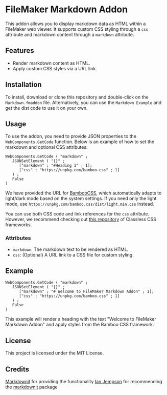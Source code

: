 # FileMaker Markdown Addon

This addon allows you to display markdown data as HTML within a FileMaker web viewer. It supports custom CSS styling through a `css` attribute and markdown content through a `markdown` attribute.

## Features

- Render markdown content as HTML.
- Apply custom CSS styles via a URL link.

## Installation

To install, download or clone this repository and double-click on the `Markdown.fmaddon` file. Alternatively, you can use the `Markdown Example` and get the dist code to use it on your own.

## Usage

To use the addon, you need to provide JSON properties to the `WebComponents.GetCode` function. Below is an example of how to set the markdown and optional CSS attributes:

```
WebComponents.GetCode ( "markdown" ; 
   JSONSetElement ( "{}" ; 
      ["markdown" ; "#Heading 1" ; 1];
      ["css" ; "https://unpkg.com/bamboo.css" ; 1]
   ) ; 
   False 
)
```

We have provided the URL for [BambooCSS](https://github.com/mattdanielbrown/bamboo.css), which automatically adapts to light/dark mode based on the system settings. If you need only the light mode, use `https://unpkg.com/bamboo.css/dist/light.min.css` instead.

You can use both CSS code and link references for the `css` attribute. However, we recommend checking out [this repository](https://github.com/dbohdan/classless-css) of Classless CSS frameworks.

### Attributes

- `markdown`: The markdown text to be rendered as HTML.
- `css`: (Optional) A URL link to a CSS file for custom styling.

## Example

```
WebComponents.GetCode ( "markdown" ; 
   JSONSetElement ( "{}" ; 
      ["markdown" ; "# Welcome to FileMaker Markdown Addon" ; 1];
      ["css" ; "https://unpkg.com/bamboo.css" ; 1]
   ) ; 
   False 
)
```

This example will render a heading with the text "Welcome to FileMaker Markdown Addon" and apply styles from the Bamboo CSS framework.

## License

This project is licensed under the MIT License.

## Credits
[Markdownit](https://github.com/datopian/markdownit) for providing the functionality
[Ian Jempson](https://github.com/IanJempson) for recommending the [markdownit](https://github.com/datopian/markdownit) package